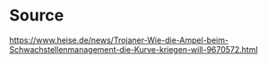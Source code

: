 # Source

https://www.heise.de/news/Trojaner-Wie-die-Ampel-beim-Schwachstellenmanagement-die-Kurve-kriegen-will-9670572.html
